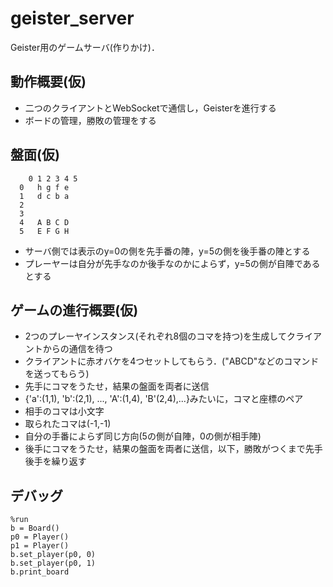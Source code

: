 # geister_server

Geister用のゲームサーバ(作りかけ)．

## 動作概要(仮)
- 二つのクライアントとWebSocketで通信し，Geisterを進行する
- ボードの管理，勝敗の管理をする

## 盤面(仮)
        0 1 2 3 4 5
      0   h g f e
      1   d c b a
      2
      3
      4   A B C D
      5   E F G H
- サーバ側では表示のy=0の側を先手番の陣，y=5の側を後手番の陣とする
- プレーヤーは自分が先手なのか後手なのかによらず，y=5の側が自陣であるとする

## ゲームの進行概要(仮)
- 2つのプレーヤインスタンス(それぞれ8個のコマを持つ)を生成してクライアントからの通信を待つ
- クライアントに赤オバケを4つセットしてもらう．("ABCD"などのコマンドを送ってもらう)
- 先手にコマをうたせ，結果の盤面を両者に送信
 - {'a':(1,1), 'b':(2,1), ..., 'A':(1,4), 'B'(2,4),...}みたいに，コマと座標のペア
 - 相手のコマは小文字
 - 取られたコマは(-1,-1)
 - 自分の手番によらず同じ方向(5の側が自陣，0の側が相手陣)
- 後手にコマをうたせ，結果の盤面を両者に送信，以下，勝敗がつくまで先手後手を繰り返す

## デバッグ
    %run
    b = Board()
    p0 = Player()
    p1 = Player()
    b.set_player(p0, 0)
    b.set_player(p0, 1)
    b.print_board
    